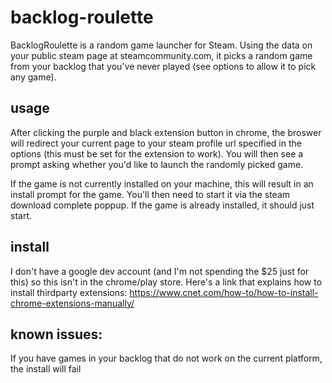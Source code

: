 # backlog-roulette

BacklogRoulette is a random game launcher for Steam.  Using the data on your public steam page at steamcommunity.com, it picks
a random game from your backlog that you've never played (see options to allow it to pick any game).

## usage
After clicking the purple and black extension button in chrome, the broswer will redirect your current page to your steam 
profile url specified in the options (this must be set for the extension to work).  You will then see a prompt asking whether
you'd like to launch the randomly picked game. 

If the game is not currently installed on your machine, this will result in an install prompt for the game.  You'll then need
to start it via the steam download complete poppup.  If the game is already installed, it should just start.

## install
I don't have a google dev account (and I'm not spending the $25 just for this) so this isn't in the chrome/play store.  Here's a link that explains how to install thirdparty extensions: https://www.cnet.com/how-to/how-to-install-chrome-extensions-manually/

## known issues:
If you have games in your backlog that do not work on the current platform, the install will fail
